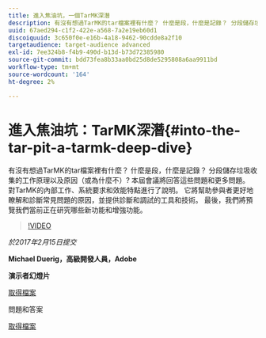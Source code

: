 ```yaml
---
title: 進入焦油坑，一個TarMK深潛
description: 有沒有想過TarMK的tar檔案裡有什麼？ 什麼是段，什麼是記錄？ 分段儲存垃圾收集的工作原理以及原因（或為什麼不）? 本次會議回答了這些問題以及許多問題。
uuid: 67aed294-c1f2-422e-a568-7a2e19eb60d1
discoiquuid: 3c650f0e-e16b-4a18-9462-90cdde8a2f10
targetaudience: target-audience advanced
exl-id: 7ee324b8-f4b9-490d-b13d-b73d72385980
source-git-commit: bdd73fea8b33aa0bd25d8de5295808a6aa9911bd
workflow-type: tm+mt
source-wordcount: '164'
ht-degree: 2%

---
```


# 進入焦油坑：TarMK深潛{#into-the-tar-pit-a-tarmk-deep-dive}

有沒有想過TarMK的tar檔案裡有什麼？ 什麼是段，什麼是記錄？ 分段儲存垃圾收集的工作原理以及原因（或為什麼不）? 本屆會議將回答這些問題和更多問題。 對TarMK的內部工作、系統要求和效能特點進行了說明。 它將幫助參與者更好地瞭解和診斷常見問題的原因，並提供診斷和調試的工具和技術。 最後，我們將預覽我們當前正在研究哪些新功能和增強功能。

>[!VIDEO](https://video.tv.adobe.com/v/19138/?quality=9)

*於2017年2月15日提交*

**Michael Duerig，高級開發人員，Adobe**

**演示者幻燈片**

[取得檔案](assets/aem-gems-tarmk-deep-dive.pptx)

問題和答案

[取得檔案](assets/aem-gems-qandas-tarmk-deep-dive.pdf)
<!--
[Get back to the Overview](https://helpx.adobe.com/experience-manager/kt/eseminars/gems/aem-index.html)
-->
